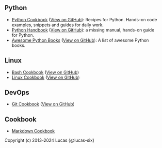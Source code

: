 <!-- markdownlint-disable line-length -->

## Python

- [Python Cookbook](https://lucas-six.github.io/python-cookbook) ([View on GitHub](https://github.com/lucas-six/python-cookbook)): Recipes for Python. Hands-on code examples, snippets and guides for daily work.
- [Python Handbook](https://lucas-six.github.io/python-handbook) ([View on GitHub](https://github.com/lucas-six/python-handbook)): a missing manual, hands-on guide for Python.
- [Awesome Python Books](https://lucas-six.github.io/awesome-python-books) ([View on GitHub](https://github.com/lucas-six/awesome-python-books)): A list of awesome Python books.

## Linux

- [Bash Cookbook](https://lucas-six.github.io/bash-cookbook/) ([View on GitHub](https://github.com/lucas-six/bash-cookbook))
- [Linux Cookbook](https://lucas-six.github.io/linux-cookbook/) ([View on GitHub](https://github.com/lucas-six/linux-cookbook))

## DevOps

- [Git Cookbook](https://lucas-six.github.io/git-cookbook/) ([View on GitHub](https://github.com/lucas-six/git-cookbook))

## Cookbook

- [Markdown Cookbook](https://github.com/lucas-six/markdown-cookbook)

<!-- markdownlint-enable line-length -->

Copyright (c) 2013-2024 Lucas {@lucas-six}
